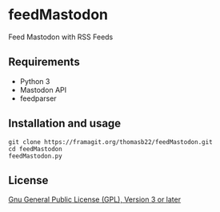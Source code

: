 # feedMastodon

Feed Mastodon with RSS Feeds

## Requirements

* Python 3
* Mastodon API
* feedparser

## Installation and usage

```
git clone https://framagit.org/thomasb22/feedMastodon.git
cd feedMastodon
feedMastodon.py
```

## License

[Gnu General Public License (GPL), Version 3 or later](https://www.gnu.org/licenses/gpl-3.0.html#SEC1)
